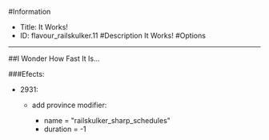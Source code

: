#Information
 - Title: It Works!
 - ID: flavour_railskulker.11
#Description
It Works!
#Options

___
##I Wonder How Fast It Is...

###Efects:<ul><li>2931:</li><ul><li>add province modifier:</li><ul><li>name = "railskulker_sharp_schedules"</li><li>duration = -1</li></ul></ul></ul>
